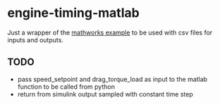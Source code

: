 # engine-timing-matlab

Just a wrapper of the [mathworks example](https://nl.mathworks.com/help/simulink/slref/engine-timing-model-with-closed-loop-control.html) to be used with csv files for inputs and outputs.

## TODO

 * pass speed_setpoint and drag_torque_load as input to the matlab function to be called from python
 * return from simulink output sampled with constant time step
